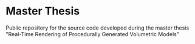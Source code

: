 Master Thesis
=============

Public repository for the source code developed during the master thesis "Real-Time Rendering of Procedurally Generated Volumetric Models"

